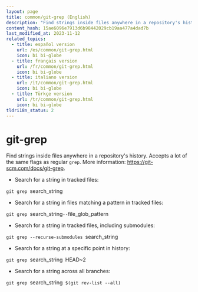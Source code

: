 ```yaml
---
layout: page
title: common/git-grep (English)
description: "Find strings inside files anywhere in a repository's history."
content_hash: 15ae6096e7913d6b98442029cb19aa477a4dad7b
last_modified_at: 2023-11-12
related_topics:
  - title: español version
    url: /es/common/git-grep.html
    icon: bi bi-globe
  - title: français version
    url: /fr/common/git-grep.html
    icon: bi bi-globe
  - title: italiano version
    url: /it/common/git-grep.html
    icon: bi bi-globe
  - title: Türkçe version
    url: /tr/common/git-grep.html
    icon: bi bi-globe
tldri18n_status: 2
---
```

# git-grep

Find strings inside files anywhere in a repository's history.
Accepts a lot of the same flags as regular `grep`.
More information: <https://git-scm.com/docs/git-grep>.

- Search for a string in tracked files:

`git grep `<span class="tldr-var badge badge-pill bg-dark-lm bg-white-dm text-white-lm text-dark-dm font-weight-bold">search_string</span>

- Search for a string in files matching a pattern in tracked files:

`git grep `<span class="tldr-var badge badge-pill bg-dark-lm bg-white-dm text-white-lm text-dark-dm font-weight-bold">search_string</span>` -- `<span class="tldr-var badge badge-pill bg-dark-lm bg-white-dm text-white-lm text-dark-dm font-weight-bold">file_glob_pattern</span>

- Search for a string in tracked files, including submodules:

`git grep --recurse-submodules `<span class="tldr-var badge badge-pill bg-dark-lm bg-white-dm text-white-lm text-dark-dm font-weight-bold">search_string</span>

- Search for a string at a specific point in history:

`git grep `<span class="tldr-var badge badge-pill bg-dark-lm bg-white-dm text-white-lm text-dark-dm font-weight-bold">search_string</span>` `<span class="tldr-var badge badge-pill bg-dark-lm bg-white-dm text-white-lm text-dark-dm font-weight-bold">HEAD~2</span>

- Search for a string across all branches:

`git grep `<span class="tldr-var badge badge-pill bg-dark-lm bg-white-dm text-white-lm text-dark-dm font-weight-bold">search_string</span>` $(git rev-list --all)`
